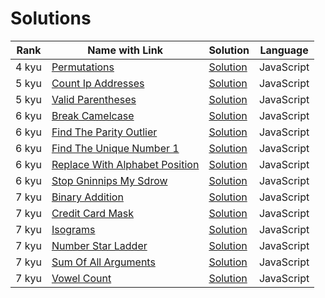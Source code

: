 # Solutions 

| Rank | Name with Link | Solution | Language |
|--|--|--|--|
| 4 kyu | [Permutations](https://codewars.com/kata/permutations) | [Solution](https://github.com/Alcadramin/codewars/blob/main/src/4kyu/permutations.js) | JavaScript |
| 5 kyu | [Count Ip Addresses](https://codewars.com/kata/count-ip-addresses) | [Solution](https://github.com/Alcadramin/codewars/blob/main/src/5kyu/count-ip-addresses.js) | JavaScript |
| 5 kyu | [Valid Parentheses](https://codewars.com/kata/valid-parentheses) | [Solution](https://github.com/Alcadramin/codewars/blob/main/src/5kyu/valid-parentheses.js) | JavaScript |
| 6 kyu | [Break Camelcase](https://codewars.com/kata/break-camelcase) | [Solution](https://github.com/Alcadramin/codewars/blob/main/src/6kyu/break-camelcase.js) | JavaScript |
| 6 kyu | [Find The Parity Outlier](https://codewars.com/kata/find-the-parity-outlier) | [Solution](https://github.com/Alcadramin/codewars/blob/main/src/6kyu/find-the-parity-outlier.js) | JavaScript |
| 6 kyu | [Find The Unique Number 1](https://codewars.com/kata/find-the-unique-number-1) | [Solution](https://github.com/Alcadramin/codewars/blob/main/src/6kyu/find-the-unique-number-1.js) | JavaScript |
| 6 kyu | [Replace With Alphabet Position](https://codewars.com/kata/replace-with-alphabet-position) | [Solution](https://github.com/Alcadramin/codewars/blob/main/src/6kyu/replace-with-alphabet-position.js) | JavaScript |
| 6 kyu | [Stop Gninnips My Sdrow](https://codewars.com/kata/stop-gninnips-my-sdrow) | [Solution](https://github.com/Alcadramin/codewars/blob/main/src/6kyu/stop-gninnips-my-sdrow.js) | JavaScript |
| 7 kyu | [Binary Addition](https://codewars.com/kata/binary-addition) | [Solution](https://github.com/Alcadramin/codewars/blob/main/src/7kyu/binary-addition.js) | JavaScript |
| 7 kyu | [Credit Card Mask](https://codewars.com/kata/credit-card-mask) | [Solution](https://github.com/Alcadramin/codewars/blob/main/src/7kyu/credit-card-mask.js) | JavaScript |
| 7 kyu | [Isograms](https://codewars.com/kata/isograms) | [Solution](https://github.com/Alcadramin/codewars/blob/main/src/7kyu/isograms.js) | JavaScript |
| 7 kyu | [Number Star Ladder](https://codewars.com/kata/number-star-ladder) | [Solution](https://github.com/Alcadramin/codewars/blob/main/src/7kyu/number-star-ladder.js) | JavaScript |
| 7 kyu | [Sum Of All Arguments](https://codewars.com/kata/sum-of-all-arguments) | [Solution](https://github.com/Alcadramin/codewars/blob/main/src/7kyu/sum-of-all-arguments.js) | JavaScript |
| 7 kyu | [Vowel Count](https://codewars.com/kata/vowel-count) | [Solution](https://github.com/Alcadramin/codewars/blob/main/src/7kyu/vowel-count.js) | JavaScript |